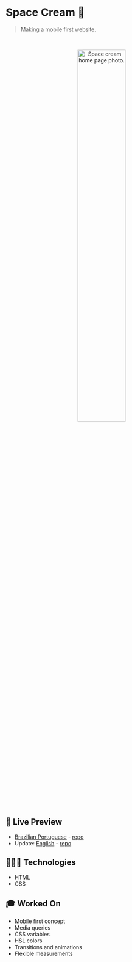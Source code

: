 # Space Cream 🍦

> Making a mobile first website.

<br>

<p align="center">
  <img alt="Space cream home page photo." src=".github/responsive-mobile.png" width="50%" />
</p>

<br>

## 📝 Live Preview 

- [Brazilian Portuguese](https://diegommagno.com/github/rocketseat/explorer/stage-03/advanced-css/space-cream/pt-br/) - [repo](https://github.com/diegommagno/rocketseat/tree/main/explorer/stage-03/advanced-css/space-cream/pt-br/)
- Update: [English](https://diegommagno.com/github/rocketseat/explorer/stage-03/advanced-css/space-cream/en/) - [repo](https://github.com/diegommagno/rocketseat/tree/main/explorer/stage-03/advanced-css/space-cream/en/)


## 🧑🏻‍💻 Technologies

- HTML
- CSS

## 🎓 Worked On

- Mobile first concept
- Media queries
- CSS variables
- HSL colors
- Transitions and animations
- Flexible measurements